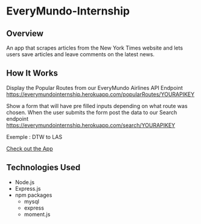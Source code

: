 # EveryMundo-Internship

## Overview
An app that scrapes articles from the New York Times website and lets users save articles and leave comments on the latest news.

## How It Works
Display the Popular Routes from our EveryMundo Airlines API Endpoint https://everymundointernship.herokuapp.com/popularRoutes/YOURAPIKEY

Show a form that will have pre filled inputs depending on what route was chosen.
When the user submits the form post the data to our Search endpoint
https://everymundointernship.herokuapp.com/search/YOURAPIKEY

Exemple : DTW to LAS

[Check out the App](https://floating-mesa-22897.herokuapp.com/)

## Technologies Used
- Node.js
- Express.js
- npm packages
    - mysql
    - express
    - moment.js


